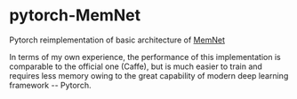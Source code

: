 # pytorch-MemNet
Pytorch reimplementation of basic architecture of 
[MemNet](http://openaccess.thecvf.com/content_iccv_2017/html/Tai_MemNet_A_Persistent_ICCV_2017_paper.html)

In terms of my own experience, the performance of this implementation is comparable to the official one (Caffe), but is much easier to train and requires less memory owing to the great capability of modern deep learning framework -- Pytorch. 

